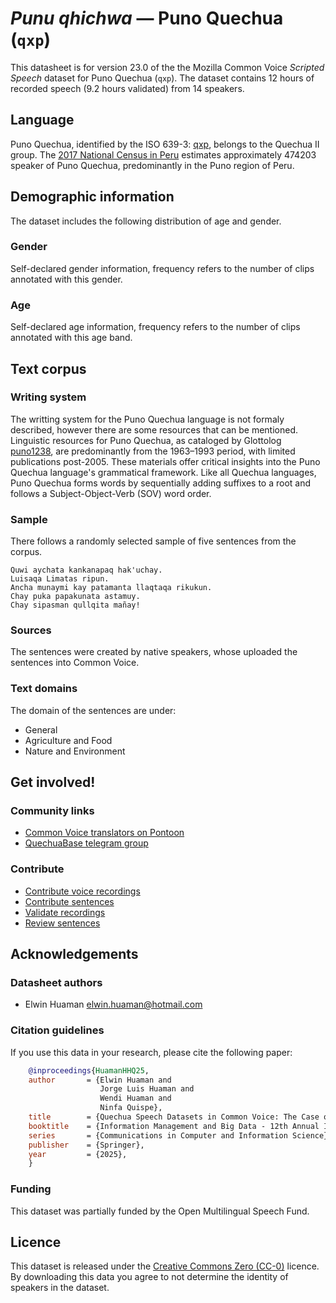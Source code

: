 # *Punu qhichwa* &mdash; Puno Quechua (`qxp`)

This datasheet is for version 23.0 of the the Mozilla Common Voice *Scripted Speech* dataset 
for Puno Quechua (`qxp`). The dataset contains 12 hours of recorded
speech (9.2 hours validated) from 14 speakers.

## Language

<!-- {{LANGUAGE_DESCRIPTION}} -->
<!-- Provide a brief (1-2 paragraph) description of your language -->
Puno Quechua, identified by the ISO 639-3: [qxp](https://iso639-3.sil.org/code/qxp), belongs to the Quechua II group. The [2017 National
Census in Peru](https://www.gob.pe/en/535-check-results-of-the-2017-national-census) estimates approximately 474203 speaker of Puno Quechua, predominantly in the Puno region of Peru.

## Demographic information
<!-- You can get a lot of the information in this section from https://analyzer.cv-toolbox.web.tr/browse -->
The dataset includes the following distribution of age and gender.

### Gender

Self-declared gender information, frequency refers to the number of clips annotated with this gender.

<!-- {{GENDER_TABLE}} -->
<!-- @ AUTOMATICALLY GENERATED @ -->
<!-- 
| Gender | Frequency |
|--------|-----------|
| male, masculine | ? |
| undeclared | ? |
| female, feminine | ? |
-->
### Age

Self-declared age information, frequency refers to the number of clips annotated with this age band.

<!-- {{AGE_TABLE}} -->
<!-- @ AUTOMATICALLY GENERATED @ -->
<!-- 
| Age band | Frequency |
|----------|-----------|
| teens | ? |
| twenties | ? |
| thirties | ? |
| fourties | ? |
| fifties | ? |
   ...if other age ranges are present in your data, add rows...
-->

## Text corpus

<!-- {{TEXT_CORPUS_DESCRIPTION}} -->
<!-- @ OPTIONAL @ -->
<!-- An overview of the text corpus, with information such as average length (in characters and words) of validated sentences. -->

### Writing system

<!-- {{WRITING_SYSTEM_DESCRIPTION}} -->
<!-- @ OPTIONAL @ -->
<!-- A description of the writing system (or writing systems) used in the text corpus -->
The writting system for the Puno Quechua language is not formaly described, however there are some resources that can be mentioned. Linguistic resources for Puno Quechua, as cataloged by Glottolog [puno1238](https://glottolog.org/resource/languoid/id/puno1238), are predominantly from the 1963–1993 period, with limited publications post-2005. These materials offer critical insights into the Puno Quechua language's grammatical framework. Like all Quechua languages, Puno Quechua forms words by sequentially adding suffixes to a root and follows a Subject-Object-Verb (SOV) word order.

### Sample

There follows a randomly selected sample of five sentences from the corpus.

<!-- {{SENTENCES_SAMPLE}} -->
```
Quwi aychata kankanapaq hak'uchay.
Luisaqa Limatas ripun.
Ancha munaymi kay patamanta llaqtaqa rikukun.
Chay puka papakunata astamuy.
Chay sipasman qullqita mañay!
```

### Sources

<!-- {{SOURCES_LIST}} -->
<!-- @ OPTIONAL @ -->
<!-- A list of sentence sources, can be curated to the top-N -->
The sentences were created by native speakers, whose uploaded the sentences into Common Voice.

### Text domains

<!-- {{TEXT_DOMAIN_DESCRIPTION}} -->
<!-- @ OPTIONAL @ -->
<!-- What text domains are represented in the corpus? -->
The domain of the sentences are under: 
- General
- Agriculture and Food
- Nature and Environment

## Get involved!

### Community links

<!-- {{COMMUNITY_LINKS_LIST}} -->
<!-- @ OPTIONAL @ -->
<!-- Links to community chats / fora -->
* [Common Voice translators on Pontoon](https://pontoon.mozilla.org/qxp/common-voice/contributors/)
* [QuechuaBase telegram group](https://t.me/QuechuaBase)

### Contribute

<!-- {{CONTRIBUTE_LINKS_LIST}} -->
<!-- Here you can include links for how to contribute to the dataset -->
* [Contribute voice recordings](https://commonvoice.mozilla.org/qxp/speak)
* [Contribute sentences](https://commonvoice.mozilla.org/qxp/write)
* [Validate recordings](https://commonvoice.mozilla.org/qxp/listen)
* [Review sentences](https://commonvoice.mozilla.org/qxp/review)

## Acknowledgements

### Datasheet authors

<!-- {{DATASHEET_AUTHORS_LIST}} -->
<!-- A list in the format of: Your Name <email@email.com> -->
* Elwin Huaman <elwin.huaman@hotmail.com>

### Citation guidelines

<!-- {{CITATION_DESCRIPTION}} -->
<!-- @ OPTIONAL @ -->
<!-- If you published a paper and would like people to cite it, you can include the BiBTeX here -->
<!--Submitted to SIMBig 2025 (Needs confirmation)-->

If you use this data in your research, please cite the following paper:

```bibtex
    @inproceedings{HuamanHHQ25,
    author       = {Elwin Huaman and
                    Jorge Luis Huaman and
                    Wendi Huaman and
                    Ninfa Quispe},
    title        = {Quechua Speech Datasets in Common Voice: The Case of Puno Quechua},
    booktitle    = {Information Management and Big Data - 12th Annual International Conference, SIMBig 2025, Lima, Peru, October 29-31, 2025, Proceedings},
    series       = {Communications in Computer and Information Science},  
    publisher    = {Springer},
    year         = {2025},
    }
```
### Funding

<!-- {{FUNDING_DESCRIPTION}} -->
<!-- @ OPTIONAL @ -->
<!-- If you received any funding, you can include the acknowledgement here -->
This dataset was partially funded by the Open Multilingual Speech Fund.

## Licence

This dataset is released under the [Creative Commons Zero (CC-0)](https://creativecommons.org/public-domain/cc0/) licence. By downloading this data
you agree to not determine the identity of speakers in the dataset.


